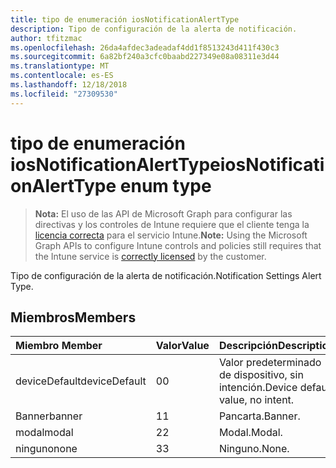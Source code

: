 ```yaml
---
title: tipo de enumeración iosNotificationAlertType
description: Tipo de configuración de la alerta de notificación.
author: tfitzmac
ms.openlocfilehash: 26da4afdec3adeadaf4dd1f8513243d411f430c3
ms.sourcegitcommit: 6a82bf240a3cfc0baabd227349e08a08311e3d44
ms.translationtype: MT
ms.contentlocale: es-ES
ms.lasthandoff: 12/18/2018
ms.locfileid: "27309530"
---
```

# <a name="iosnotificationalerttype-enum-type"></a><span data-ttu-id="76508-103">tipo de enumeración iosNotificationAlertType</span><span class="sxs-lookup"><span data-stu-id="76508-103">iosNotificationAlertType enum type</span></span>

> <span data-ttu-id="76508-104">**Nota:** El uso de las API de Microsoft Graph para configurar las directivas y los controles de Intune requiere que el cliente tenga la [licencia correcta](https://go.microsoft.com/fwlink/?linkid=839381) para el servicio Intune.</span><span class="sxs-lookup"><span data-stu-id="76508-104">**Note:** Using the Microsoft Graph APIs to configure Intune controls and policies still requires that the Intune service is [correctly licensed](https://go.microsoft.com/fwlink/?linkid=839381) by the customer.</span></span>

<span data-ttu-id="76508-105">Tipo de configuración de la alerta de notificación.</span><span class="sxs-lookup"><span data-stu-id="76508-105">Notification Settings Alert Type.</span></span>
## <a name="members"></a><span data-ttu-id="76508-106">Miembros</span><span class="sxs-lookup"><span data-stu-id="76508-106">Members</span></span>
|<span data-ttu-id="76508-107">Miembro	</span><span class="sxs-lookup"><span data-stu-id="76508-107">Member</span></span>|<span data-ttu-id="76508-108">Valor</span><span class="sxs-lookup"><span data-stu-id="76508-108">Value</span></span>|<span data-ttu-id="76508-109">Descripción</span><span class="sxs-lookup"><span data-stu-id="76508-109">Description</span></span>|
|:---|:---|:---|
|<span data-ttu-id="76508-110">deviceDefault</span><span class="sxs-lookup"><span data-stu-id="76508-110">deviceDefault</span></span>|<span data-ttu-id="76508-111">0</span><span class="sxs-lookup"><span data-stu-id="76508-111">0</span></span>|<span data-ttu-id="76508-112">Valor predeterminado de dispositivo, sin intención.</span><span class="sxs-lookup"><span data-stu-id="76508-112">Device default value, no intent.</span></span>|
|<span data-ttu-id="76508-113">Banner</span><span class="sxs-lookup"><span data-stu-id="76508-113">banner</span></span>|<span data-ttu-id="76508-114">1</span><span class="sxs-lookup"><span data-stu-id="76508-114">1</span></span>|<span data-ttu-id="76508-115">Pancarta.</span><span class="sxs-lookup"><span data-stu-id="76508-115">Banner.</span></span>|
|<span data-ttu-id="76508-116">modal</span><span class="sxs-lookup"><span data-stu-id="76508-116">modal</span></span>|<span data-ttu-id="76508-117">2</span><span class="sxs-lookup"><span data-stu-id="76508-117">2</span></span>|<span data-ttu-id="76508-118">Modal.</span><span class="sxs-lookup"><span data-stu-id="76508-118">Modal.</span></span>|
|<span data-ttu-id="76508-119">ninguno</span><span class="sxs-lookup"><span data-stu-id="76508-119">none</span></span>|<span data-ttu-id="76508-120">3</span><span class="sxs-lookup"><span data-stu-id="76508-120">3</span></span>|<span data-ttu-id="76508-121">Ninguno.</span><span class="sxs-lookup"><span data-stu-id="76508-121">None.</span></span>|




